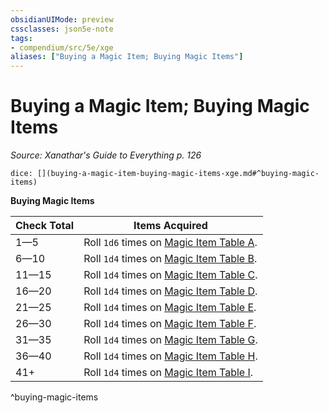 ```yaml
---
obsidianUIMode: preview
cssclasses: json5e-note
tags:
- compendium/src/5e/xge
aliases: ["Buying a Magic Item; Buying Magic Items"]
---
```

# Buying a Magic Item; Buying Magic Items
*Source: Xanathar's Guide to Everything p. 126* 

`dice: [](buying-a-magic-item-buying-magic-items-xge.md#^buying-magic-items)`

**Buying Magic Items**

| Check Total | Items Acquired |
|-------------|----------------|
| 1—5 | Roll `1d6` times on [Magic Item Table A](/compendium/tables/magic-item-table-a.md). |
| 6—10 | Roll `1d4` times on [Magic Item Table B](/compendium/tables/magic-item-table-b.md). |
| 11—15 | Roll `1d4` times on [Magic Item Table C](/compendium/tables/magic-item-table-c.md). |
| 16—20 | Roll `1d4` times on [Magic Item Table D](/compendium/tables/magic-item-table-d.md). |
| 21—25 | Roll `1d4` times on [Magic Item Table E](/compendium/tables/magic-item-table-e.md). |
| 26—30 | Roll `1d4` times on [Magic Item Table F](/compendium/tables/magic-item-table-f.md). |
| 31—35 | Roll `1d4` times on [Magic Item Table G](/compendium/tables/magic-item-table-g.md). |
| 36—40 | Roll `1d4` times on [Magic Item Table H](/compendium/tables/magic-item-table-h.md). |
| 41+ | Roll `1d4` times on [Magic Item Table I](/compendium/tables/magic-item-table-i.md). |
^buying-magic-items